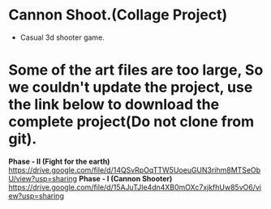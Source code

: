 # Cannon Shoot.(Collage Project)
- Casual 3d shooter game.

# Some of the art files are too large, So we couldn't update the project, use the link below to download the complete project(Do not clone from git).
**Phase - II (Fight for the earth)**
https://drive.google.com/file/d/14QSvRpOqTTW5UoeuGUN3rihm8MTSeObU/view?usp=sharing
**Phase - I (Cannon Shooter)**
https://drive.google.com/file/d/15AJuTJIe4dn4XB0mOXc7xjkfhUw85vO6/view?usp=sharing
